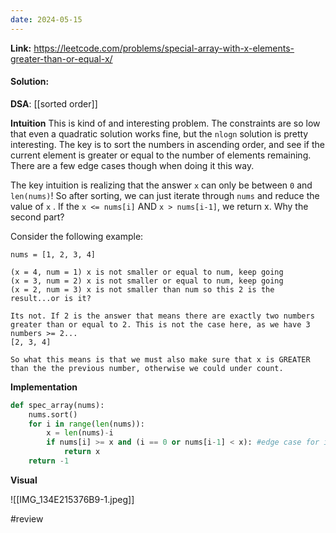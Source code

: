 ```yaml
---
date: 2024-05-15
---
```

**Link:** https://leetcode.com/problems/special-array-with-x-elements-greater-than-or-equal-x/
#### Solution:

**DSA**: [[sorted order]]

**Intuition**
This is kind of and interesting problem. The constraints are so low that even a quadratic solution works fine, but the `nlogn` solution is pretty interesting. The key is to sort the numbers in ascending order, and see if the current element is greater or equal to the number of elements remaining. There are a few edge cases though when doing it this way.

The key intuition is realizing that the answer `x` can only be between `0` and `len(nums)`! So after sorting, we can just iterate through `nums` and reduce the value of `x` . If the `x <= nums[i]` AND `x > nums[i-1]`, we return x. Why the second part?

Consider the following example:
```
nums = [1, 2, 3, 4]

(x = 4, num = 1) x is not smaller or equal to num, keep going
(x = 3, num = 2) x is not smaller or equal to num, keep going
(x = 2, num = 3) x is not smaller than num so this 2 is the result...or is it?

Its not. If 2 is the answer that means there are exactly two numbers greater than or equal to 2. This is not the case here, as we have 3 numbers >= 2...  
[2, 3, 4]

So what this means is that we must also make sure that x is GREATER than the the previous number, otherwise we could under count. 

```

**Implementation**

```python
def spec_array(nums):
	nums.sort() 
	for i in range(len(nums)):
		x = len(nums)-i
		if nums[i] >= x and (i == 0 or nums[i-1] < x): #edge case for i = 0
			return x
	return -1
```

**Visual** 

![[IMG_134E215376B9-1.jpeg]]

#review 


